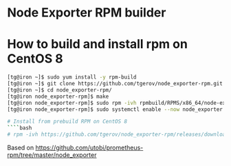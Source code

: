 # Node Exporter RPM builder

# How to build and install rpm on CentOS 8
```bash
[tg@iron ~]$ sudo yum install -y rpm-build
[tg@iron ~]$ git clone https://github.com/tgerov/node_exporter-rpm.git
[tg@iron ~]$ cd node_exporter-rpm/
[tg@iron node_exporter-rpm]$ make
[tg@iron node_exporter-rpm]$ sudo rpm -ivh rpmbuild/RPMS/x86_64/node-exporter-1.0.1-2.el8.x86_64.rpm 
[tg@iron node_exporter-rpm]$ sudo systemctl enable --now node_exporter

# Install from prebuild RPM on CentOS 8
````bash
# rpm -ivh https://github.com/tgerov/node_exporter-rpm/releases/download/1.0.1-2/node-exporter-1.0.1-2.el8.x86_64.rpm
````

Based on https://github.com/utobi/prometheus-rpm/tree/master/node_exporter

